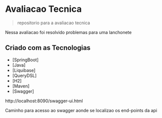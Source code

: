 # Avaliacao Tecnica
> repositorio para a avaliacao tecnica

Nessa avaliacao foi resolvido problemas para uma lanchonete

## Criado com as Tecnologias
* [SpringBoot]
* [Java] 
* [Liquibase] 
* [QueryDSL] 
* [H2]
* [Maven]
* [Swagger]

http://localhost:8090/swagger-ui.html

Caminho para acesso ao swagger aonde se localizao os end-points da api 
